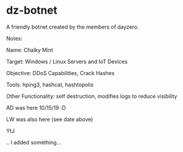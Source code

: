 # dz-botnet
A friendly botnet created by the members of dayzero.

Notes:

Name: Chalky Mint

Target: Windows / Linux Servers and IoT Devices 

Objective: DDoS Capabilities, Crack Hashes

Tools: hping3, hashcat, hashtopolis

Other Functionality: self destruction, modifies logs to reduce visibility

AD was here 10/15/19 :D

LW was also here (see date above)

YtJ

..
I added something...

